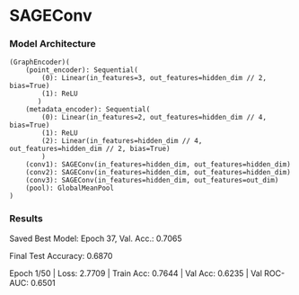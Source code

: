 # SAGEConv

### Model Architecture

    (GraphEncoder)( 
        (point_encoder): Sequential(  
            (0): Linear(in_features=3, out_features=hidden_dim // 2, bias=True)  
            (1): ReLU  
           )  
        (metadata_encoder): Sequential(  
            (0): Linear(in_features=2, out_features=hidden_dim // 4, bias=True)  
            (1): ReLU  
            (2): Linear(in_features=hidden_dim // 4, out_features=hidden_dim // 2, bias=True)  
            )  
        (conv1): SAGEConv(in_features=hidden_dim, out_features=hidden_dim)  
        (conv2): SAGEConv(in_features=hidden_dim, out_features=hidden_dim)  
        (conv3): SAGEConv(in_features=hidden_dim, out_features=out_dim)  
        (pool): GlobalMeanPool  
    )


### Results

Saved Best Model: Epoch 37, Val. Acc.: 0.7065

Final Test Accuracy: 0.6870

Epoch 1/50 | Loss: 2.7709 | Train Acc: 0.7644 | Val Acc: 0.6235 | Val ROC-AUC: 0.6501
